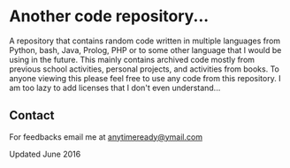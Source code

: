 # Another code repository...
A repository that contains random code written in multiple languages from Python, bash, Java, Prolog, PHP or to some other language that I would be using in the future. This mainly contains archived code mostly from previous school activities, personal projects, and activities from books. To anyone viewing this please feel free to use any code from this repository. I am too lazy to add licenses that I don't even understand...
## Contact
For feedbacks email me at anytimeready@ymail.com

Updated June 2016
